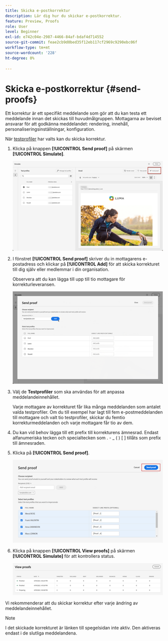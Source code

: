 ```yaml
---
title: Skicka e-postkorrektur
description: Lär dig hur du skickar e-postkorrektur.
feature: Preview, Proofs
role: User
level: Beginner
exl-id: e742c04e-2987-4466-84af-bdaf4d714552
source-git-commit: feae2cb9d0bed35f12eb117cf2969c9290ebc06f
workflow-type: tm+mt
source-wordcount: '228'
ht-degree: 0%

---
```


# Skicka e-postkorrektur {#send-proofs}

Ett korrektur är ett specifikt meddelande som gör att du kan testa ett meddelande innan det skickas till huvudmålgruppen. Mottagarna av beviset ansvarar för att godkänna meddelandet: rendering, innehåll, personaliseringsinställningar, konfiguration.

När [testprofiler](test-profiles.md) har valts kan du skicka korrektur.

1. Klicka på knappen **[!UICONTROL Send proof]** på skärmen **[!UICONTROL Simulate]**.

   ![](../email/assets/send-proof-button.png)

1. I fönstret **[!UICONTROL Send proof]** skriver du in mottagarens e-postadress och klickar på **[!UICONTROL Add]** för att skicka korrekturet till dig själv eller medlemmar i din organisation.

   Observera att du kan lägga till upp till tio mottagare för korrekturleveransen.

   ![](../email/assets/send-proof-add.png)

1. Välj de **Testprofiler** som ska användas för att anpassa meddelandeinnehållet.

   Varje mottagare av korrekturet får lika många meddelanden som antalet valda testprofiler. Om du till exempel har lagt till fem e-postmeddelanden till mottagare och valt tio testprofiler, skickar du femtio korrekturmeddelanden och varje mottagare får tio av dem.

1. Du kan vid behov lägga till ett prefix till korrekturens ämnesrad. Endast alfanumeriska tecken och specialtecken som . - _ ( ) [ ] tillåts som prefix till ämnesraden.

1. Klicka på **[!UICONTROL Send proof]**.

   ![](../email/assets/send-proof-select.png)

1. Klicka på knappen **[!UICONTROL View proofs]** på skärmen **[!UICONTROL Simulate]** för att kontrollera status.

   ![](../email/assets/send-proof-view.png)

Vi rekommenderar att du skickar korrektur efter varje ändring av meddelandeinnehållet.

>[!NOTE]
>
>I det skickade korrekturet är länken till spegelsidan inte aktiv. Den aktiveras endast i de slutliga meddelandena.

